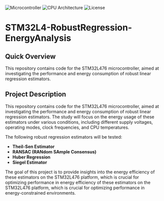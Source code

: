 ![Microcontroller](https://img.shields.io/badge/Microcontroller-STM32L476RG-03234B?logo=stmicroelectronics)
![CPU Architecture](https://img.shields.io/badge/CPU_Architecture-ARM-0091BD?logo=arm)
![License](https://img.shields.io/badge/license-MIT-yellow)

# STM32L4-RobustRegression-EnergyAnalysis

## Quick Overview
This repository contains code for the STM32L476 microcontroller, aimed at investigating the performance and energy consumption of robust linear regression estimators.

## Project Description

This repository contains code for the STM32L476 microcontroller, aimed at investigating the performance and energy consumption of robust linear regression estimators. The study will focus on the energy usage of these estimators under various conditions, including different supply voltages, operating modes, clock frequencies, and CPU temperatures.

The following robust regression estimators will be tested:

- **Theil-Sen Estimator**
- **RANSAC (RANdom SAmple Consensus)**
- **Huber Regression**
- **Siegel Estimator**

The goal of this project is to provide insights into the energy efficiency of these estimators on the STM32L476 platform, which is crucial for optimizing performance in energy efficiency of these estimators on the STM32L476 platform, which is crucial for optimizing performance in energy-constrained environments.
